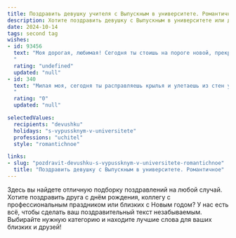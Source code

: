 ```yaml
---
title: Поздравить девушку учителя с Выпускным в университете. Романтичное
description: Хотите поздравить девушку с Выпускным в университете или другим праздником? Наш ИИ создаст незабываемое поздравление, а вы обязательно выделитесь среди других.  
date: 2024-10-14
tags: second tag
wishes:
- id: 93456
  text: "Моя дорогая, любимая! Сегодня ты стоишь на пороге новой, прекрасной жизни,  оставив позади студенческие годы и открыв путь к своему истинному призванию –  стать учителем.  Твоя  душа, полная света и доброты,  найдёт отражение в благодарных глазах твоих учеников.  Пусть твой путь будет полон вдохновения, радости и  взаимной любви.  Я восхищаюсь тобой,  горжусь тобой и  люблю тебя. С выпускным, мой ангел!
  "
  rating: "undefined"
  updated: "null"
- id: 340
  text: "Милая моя, сегодня ты расправляешь крылья и улетаешь из стен университета, чтобы сеять разумное, доброе, вечное. Я восхищаюсь твоей добротой, твоим светом, который ты несёшь в мир. Пусть твоя дорога будет наполнена радостью открытий, благодарными улыбками учеников и теплом моей любви, которая всегда будет с тобой. Поздравляю, любимая!
  "
  rating: "0"
  updated: "null"

selectedValues:
  recipients: "devushku"
  holidays: "s-vypussknym-v-universitete"
  professions: "uchitel"
  style: "romantichnoe"

links:
- slug: "pozdravit-devushku-s-vypussknym-v-universitete-romantichnoe"
  title: "Поздравить девушку с Выпускным в университете. Романтичное"
---
```


Здесь вы найдете отличную подборку поздравлений на любой случай. 
Хотите поздравить друга с днём рождения, коллегу с профессиональным праздником или близких с Новым годом? У нас есть всё, чтобы сделать ваш поздравительный текст незабываемым. Выбирайте нужную категорию и находите лучшие слова для ваших близких и друзей!
